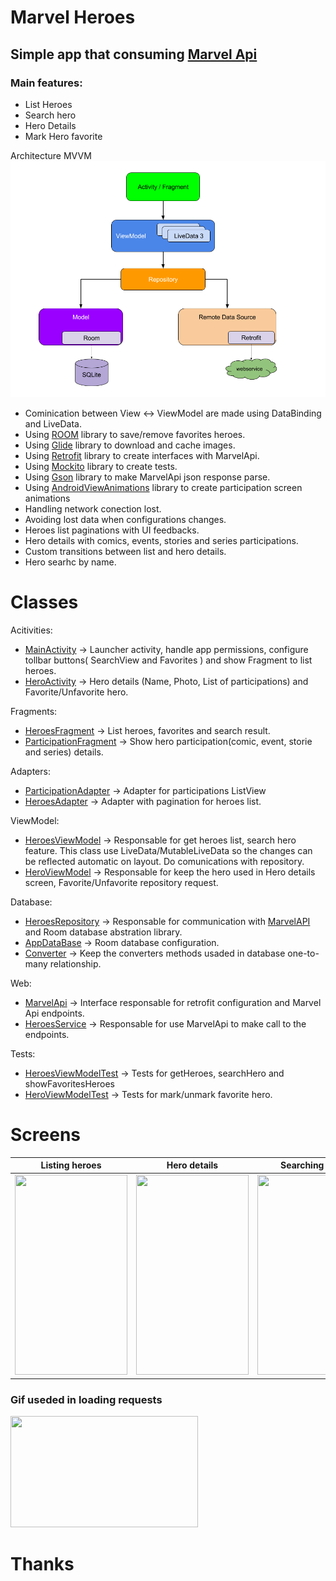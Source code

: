 # Marvel Heroes

## Simple app that consuming [Marvel Api](https://developer.marvel.com/)
### Main features:
- List Heroes
- Search hero
- Hero Details
- Mark Hero favorite

Architecture
MVVM
![alt tag](/imgs/googleArchitecture.png)

- Cominication between View <-> ViewModel are made using DataBinding and LiveData. 
- Using [ROOM](https://developer.android.com/topic/libraries/architecture/room) library to save/remove favorites heroes.
- Using [Glide](https://github.com/bumptech/glide) library to download and cache images.
- Using [Retrofit](https://square.github.io/retrofit/) library to create interfaces with MarvelApi.
- Using [Mockito](https://github.com/mockito/mockito) library to create tests.
- Using [Gson](https://github.com/google/gson) library to make MarvelApi json response parse.
- Using [AndroidViewAnimations](https://github.com/daimajia/AndroidViewAnimations) library to create participation screen animations
- Handling network conection lost.
- Avoiding lost data when configurations changes.
- Heroes list paginations with UI feedbacks.
- Hero details with comics, events, stories and series participations.
- Custom transitions between list and hero details.
- Hero searhc by name.

# Classes
Acitivities:
- [MainActivity](app/src/main/java/com/hlandim/marvelheroes/MainActivity.kt) -> Launcher activity, handle app permissions, configure tollbar buttons( SearchView and Favorites ) and show Fragment to list heroes.
- [HeroActivity](app/src/main/java/com/hlandim/marvelheroes/view/details/HeroActivity.kt) -> Hero details (Name, Photo, List of participations) and Favorite/Unfavorite hero.

Fragments: 
- [HeroesFragment](app/src/main/java/com/hlandim/marvelheroes/view/list/HeroesFragment.kt) -> List heroes, favorites and search result.
- [ParticipationFragment](app/src/main/java/com/hlandim/marvelheroes/view/details/ParticipationFragment.kt) -> Show hero participation(comic, event, storie and series) details.

Adapters:
- [ParticipationAdapter](app/src/main/java/com/hlandim/marvelheroes/view/details/ParticipationAdapter.kt) -> Adapter for participations ListView 
- [HeroesAdapter](app/src/main/java/com/hlandim/marvelheroes/view/list/HeroesAdapter.kt) -> Adapter with pagination for heroes list.

ViewModel:
- [HeroesViewModel](app/src/main/java/com/hlandim/marvelheroes/viewmodel/HeroesViewModel.kt) -> Responsable for get heroes list, search hero feature. This class use LiveData/MutableLiveData so the changes can be reflected automatic on layout. Do comunications with repository.
- [HeroViewModel](app/src/main/java/com/hlandim/marvelheroes/viewmodel/HeroViewModel.kt) -> Responsable for keep the hero used in Hero details screen, Favorite/Unfavorite repository request.

Database:
- [HeroesRepository](app/src/main/java/com/hlandim/marvelheroes/database/HeroesRepository.kt) -> Responsable for communication with [MarvelAPI](https://developer.marvel.com/) and Room database abstration library.
- [AppDataBase](app/src/main/java/com/hlandim/marvelheroes/database/AppDataBase.kt) -> Room database configuration.
- [Converter](app/src/main/java/com/hlandim/marvelheroes/database/Converter.kt) -> Keep the converters methods usaded in database one-to-many relationship.

Web:
- [MarvelApi](app/src/main/java/com/hlandim/marvelheroes/web/mavel/MarvelApi.kt) -> Interface responsable for retrofit configuration and Marvel Api endpoints.
- [HeroesService](app/src/main/java/com/hlandim/marvelheroes/web/mavel/HeroesService.kt) -> Responsable for use MarvelApi to make call to the endpoints.

Tests:
- [HeroesViewModelTest](app/src/test/java/com/hlandim/marvelheroes/viewmodel/HeroesViewModelTest.kt) -> Tests for getHeroes, searchHero and showFavoritesHeroes
- [HeroViewModelTest](app/src/test/java/com/hlandim/marvelheroes/viewmodel/HeroViewModelTest.kt) -> Tests for mark/unmark favorite hero.


# Screens

 Listing heroes             |  Hero details             | Searching Hero             | Listing favorites heroes              
:-------------------------:|:-------------------------:|:-------------------------:|:-------------------------
  <img src="https://github.com/hlandim/MarvelHeroes/blob/development/imgs/listing.gif" width="180" height="320">  |    <img src="https://github.com/hlandim/MarvelHeroes/blob/development/imgs/hero_details.gif" width="180" height="320">  |    <img src="https://github.com/hlandim/MarvelHeroes/blob/development/imgs/searching.gif" width="180" height="320">  |    <img src="https://github.com/hlandim/MarvelHeroes/blob/development/imgs/favorites.gif" width="180" height="320">



<p>
 <h3>Gif useded in loading requests</h3>
  <img src="https://github.com/hlandim/MarvelHeroes/blob/development/app/src/main/res/raw/search_hero_loading.gif" width="300" height="178">
  <h1>Thanks</h1>
</p>
